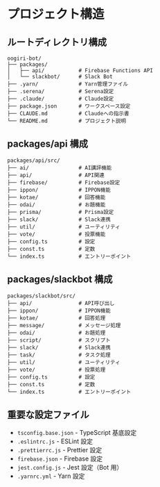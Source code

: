 # プロジェクト構造

## ルートディレクトリ構成

```
oogiri-bot/
├── packages/
│   ├── api/           # Firebase Functions API
│   └── slackbot/      # Slack Bot
├── .yarn/             # Yarn管理ファイル
├── .serena/           # Serena設定
├── .claude/           # Claude設定
├── package.json       # ワークスペース設定
├── CLAUDE.md          # Claudeへの指示書
└── README.md          # プロジェクト説明
```

## packages/api 構成

```
packages/api/src/
├── ai/                # AI講評機能
├── api/               # API関連
├── firebase/          # Firebase設定
├── ippon/             # IPPON機能
├── kotae/             # 回答機能
├── odai/              # お題機能
├── prisma/            # Prisma設定
├── slack/             # Slack連携
├── util/              # ユーティリティ
├── vote/              # 投票機能
├── config.ts          # 設定
├── const.ts           # 定数
└── index.ts           # エントリーポイント
```

## packages/slackbot 構成

```
packages/slackbot/src/
├── api/               # API呼び出し
├── ippon/             # IPPON機能
├── kotae/             # 回答処理
├── message/           # メッセージ処理
├── odai/              # お題処理
├── script/            # スクリプト
├── slack/             # Slack連携
├── task/              # タスク処理
├── util/              # ユーティリティ
├── vote/              # 投票処理
├── config.ts          # 設定
├── const.ts           # 定数
└── index.ts           # エントリーポイント
```

## 重要な設定ファイル

- `tsconfig.base.json` - TypeScript 基底設定
- `.eslintrc.js` - ESLint 設定
- `.prettierrc.js` - Prettier 設定
- `firebase.json` - Firebase 設定
- `jest.config.js` - Jest 設定（Bot 用）
- `.yarnrc.yml` - Yarn 設定
